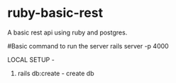 # ruby-basic-rest

A basic rest api using ruby and postgres.

#Basic command to run the server
rails server -p 4000

LOCAL SETUP -

1. rails db:create - create db
